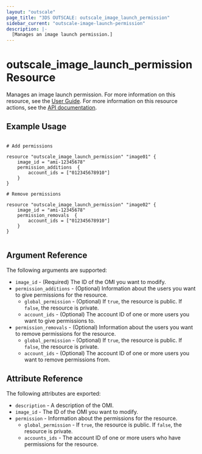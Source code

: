 ```yaml
---
layout: "outscale"
page_title: "3DS OUTSCALE: outscale_image_launch_permission"
sidebar_current: "outscale-image-launch-permission"
description: |-
  [Manages an image launch permission.]
---
```


# outscale_image_launch_permission Resource

Manages an image launch permission.
For more information on this resource, see the [User Guide](https://wiki.outscale.net/display/EN/About+OMIs#AboutOMIs-OMIsPermissions,CopiesandExportstoOSU).
For more information on this resource actions, see the [API documentation](https://docs-beta.outscale.com/#updateimage).

## Example Usage

```hcl

# Add permissions

resource "outscale_image_launch_permission" "image01" {
	image_id = "ami-12345678"
	permission_additions  {
		account_ids = ["012345678910"]
	}
}

# Remove permissions

resource "outscale_image_launch_permission" "image02" {
	image_id = "ami-12345678"
	permission_removals  {
		account_ids = ["012345678910"]
	}
}


```

## Argument Reference

The following arguments are supported:

* `image_id` - (Required) The ID of the OMI you want to modify.
* `permission_additions` - (Optional) Information about the users you want to give permissions for the resource.
  * `global_permission` - (Optional) If `true`, the resource is public. If `false`, the resource is private.
  * `account_ids` - (Optional) The account ID of one or more users you want to give permissions to.
* `permission_removals` - (Optional) Information about the users you want to remove permissions for the resource.
  * `global_permission` - (Optional) If `true`, the resource is public. If `false`, the resource is private.
  * `account_ids` - (Optional) The account ID of one or more users you want to remove permissions from.

## Attribute Reference

The following attributes are exported:

* `description` - A description of the OMI.
* `image_id` - The ID of the OMI you want to modify.
* `permission` - Information about the permissions for the resource.
  * `global_permission` - If `true`, the resource is public. If `false`, the resource is private.
  * `accounts_ids` - The account ID of one or more users who have permissions for the resource.
